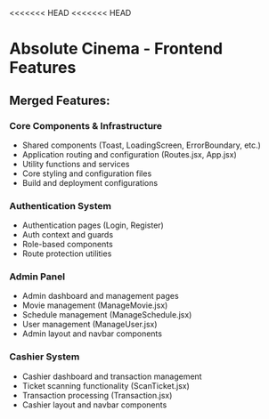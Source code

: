 <<<<<<< HEAD
<<<<<<< HEAD
# Absolute Cinema - Frontend Features

## Merged Features:

### Core Components & Infrastructure
- Shared components (Toast, LoadingScreen, ErrorBoundary, etc.)
- Application routing and configuration (Routes.jsx, App.jsx)
- Utility functions and services
- Core styling and configuration files
- Build and deployment configurations

### Authentication System
- Authentication pages (Login, Register)
- Auth context and guards
- Role-based components
- Route protection utilities

### Admin Panel
- Admin dashboard and management pages
- Movie management (ManageMovie.jsx)
- Schedule management (ManageSchedule.jsx) 
- User management (ManageUser.jsx)
- Admin layout and navbar components

### Cashier System
- Cashier dashboard and transaction management
- Ticket scanning functionality (ScanTicket.jsx)
- Transaction processing (Transaction.jsx)
- Cashier layout and navbar components
